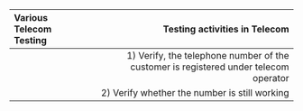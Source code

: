 | Various Telecom Testing | Testing activities in Telecom |
| :---                    |                          ---: |
|                         | 1) Verify, the telephone number of the customer is registered under telecom operator|
|                         | 2) Verify whether the number is still working|
